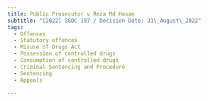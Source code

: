 ```yaml
---
title: Public Prosecutor v Reza Md Hasan
subtitle: "[2022] SGDC 197 / Decision Date: 31\_August\_2022"
tags:
  - Offences
  - Statutory offences
  - Misuse of Drugs Act
  - Possession of controlled drugs
  - Consumption of controlled drugs
  - Criminal Sentencing and Procedure
  - Sentencing
  - Appeals

---
```

